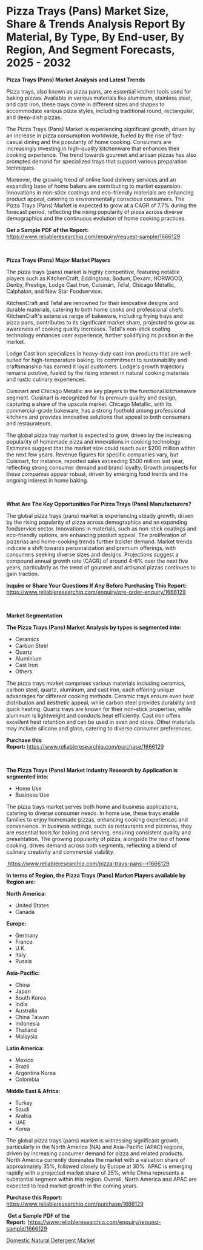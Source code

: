 <p><h1>Pizza Trays (Pans) Market Size, Share & Trends Analysis Report By Material, By Type, By End-user, By Region, And Segment Forecasts, 2025 - 2032</h1></p><p><strong>Pizza Trays (Pans) Market Analysis and Latest Trends</strong></p>
<p><p>Pizza trays, also known as pizza pans, are essential kitchen tools used for baking pizzas. Available in various materials like aluminum, stainless steel, and cast iron, these trays come in different sizes and shapes to accommodate various pizza styles, including traditional round, rectangular, and deep-dish pizzas. </p><p>The Pizza Trays (Pans) Market is experiencing significant growth, driven by an increase in pizza consumption worldwide, fueled by the rise of fast-casual dining and the popularity of home cooking. Consumers are increasingly investing in high-quality kitchenware that enhances their cooking experience. The trend towards gourmet and artisan pizzas has also prompted demand for specialized trays that support various preparation techniques. </p><p>Moreover, the growing trend of online food delivery services and an expanding base of home bakers are contributing to market expansion. Innovations in non-stick coatings and eco-friendly materials are enhancing product appeal, catering to environmentally conscious consumers. The Pizza Trays (Pans) Market is expected to grow at a CAGR of 7.7% during the forecast period, reflecting the rising popularity of pizza across diverse demographics and the continuous evolution of home cooking practices.</p></p>
<p><strong>Get a Sample PDF of the Report:&nbsp;</strong> <a href="https://www.reliableresearchiq.com/enquiry/request-sample/1666129?utm_campaign=3123&utm_medium=2&utm_source=Github&utm_content=ia&utm_term=05042025&utm_id=pizza-trays-pans">https://www.reliableresearchiq.com/enquiry/request-sample/1666129</a></p>
<p>&nbsp;</p>
<p><strong>Pizza Trays (Pans) Major Market Players</strong></p>
<p><p>The pizza trays (pans) market is highly competitive, featuring notable players such as KitchenCraft, Eddingtons, Bodum, Dexam, HORWOOD, Denby, Prestige, Lodge Cast Iron, Cuisinart, Tefal, Chicago Metallic, Calphalon, and New Star Foodservice. </p><p>KitchenCraft and Tefal are renowned for their innovative designs and durable materials, catering to both home cooks and professional chefs. KitchenCraft's extensive range of bakeware, including frying trays and pizza pans, contributes to its significant market share, projected to grow as awareness of cooking quality increases. Tefal's non-stick coating technology enhances user experience, further solidifying its position in the market.</p><p>Lodge Cast Iron specializes in heavy-duty cast iron products that are well-suited for high-temperature baking. Its commitment to sustainability and craftsmanship has earned it loyal customers. Lodge's growth trajectory remains positive, fueled by the rising interest in natural cooking materials and rustic culinary experiences.</p><p>Cuisinart and Chicago Metallic are key players in the functional kitchenware segment. Cuisinart is recognized for its premium quality and design, capturing a share of the upscale market. Chicago Metallic, with its commercial-grade bakeware, has a strong foothold among professional kitchens and provides innovative solutions that appeal to both consumers and restaurateurs.</p><p>The global pizza tray market is expected to grow, driven by the increasing popularity of homemade pizza and innovations in cooking technology. Estimates suggest that the market size could reach over $200 million within the next few years. Revenue figures for specific companies vary, but Cuisinart, for instance, reported sales exceeding $500 million last year, reflecting strong consumer demand and brand loyalty. Growth prospects for these companies appear robust, driven by emerging food trends and the ongoing interest in home baking.</p></p>
<p>&nbsp;</p>
<p><strong>What Are The Key Opportunities For Pizza Trays (Pans) Manufacturers?</strong></p>
<p><p>The global pizza trays (pans) market is experiencing steady growth, driven by the rising popularity of pizza across demographics and an expanding foodservice sector. Innovations in materials, such as non-stick coatings and eco-friendly options, are enhancing product appeal. The proliferation of pizzerias and home-cooking trends further bolster demand. Market trends indicate a shift towards personalization and premium offerings, with consumers seeking diverse sizes and designs. Projections suggest a compound annual growth rate (CAGR) of around 4-6% over the next five years, particularly as the trend of gourmet and artisanal pizzas continues to gain traction.</p></p>
<p><strong>Inquire or Share Your Questions If Any Before Purchasing This Report:</strong> <a href="https://www.reliableresearchiq.com/enquiry/pre-order-enquiry/1666129?utm_campaign=3123&utm_medium=2&utm_source=Github&utm_content=ia&utm_term=05042025&utm_id=pizza-trays-pans">https://www.reliableresearchiq.com/enquiry/pre-order-enquiry/1666129</a></p>
<p>&nbsp;</p>
<p><strong>Market Segmentation</strong></p>
<p><strong>The Pizza Trays (Pans) Market Analysis by types is segmented into:</strong></p>
<p><ul><li>Ceramics</li><li>Carbon Steel</li><li>Quartz</li><li>Aluminium</li><li>Cast Iron</li><li>Others</li></ul></p>
<p><p>The pizza trays market comprises various materials including ceramics, carbon steel, quartz, aluminum, and cast iron, each offering unique advantages for different cooking methods. Ceramic trays ensure even heat distribution and aesthetic appeal, while carbon steel provides durability and quick heating. Quartz trays are known for their non-stick properties, while aluminum is lightweight and conducts heat efficiently. Cast iron offers excellent heat retention and can be used in oven and stove. Other materials may include silicone and glass, catering to diverse consumer preferences.</p></p>
<p><strong>Purchase this Report:&nbsp;</strong><a href="https://www.reliableresearchiq.com/purchase/1666129?utm_campaign=3123&utm_medium=2&utm_source=Github&utm_content=ia&utm_term=05042025&utm_id=pizza-trays-pans">https://www.reliableresearchiq.com/purchase/1666129</a></p>
<p>&nbsp;</p>
<p><strong>The Pizza Trays (Pans) Market Industry Research by Application is segmented into:</strong></p>
<p><ul><li>Home Use</li><li>Business Use</li></ul></p>
<p><p>The pizza trays market serves both home and business applications, catering to diverse consumer needs. In home use, these trays enable families to enjoy homemade pizzas, enhancing cooking experiences and convenience. In business settings, such as restaurants and pizzerias, they are essential tools for baking and serving, ensuring consistent quality and presentation. The growing popularity of pizza, alongside the rise of home cooking, drives demand across both segments, reflecting a blend of culinary creativity and commercial viability.</p></p>
<p><a href="https://www.reliableresearchiq.com/pizza-trays-pans--r1666129?utm_campaign=3123&utm_medium=2&utm_source=Github&utm_content=ia&utm_term=05042025&utm_id=pizza-trays-pans">&nbsp;https://www.reliableresearchiq.com/pizza-trays-pans--r1666129</a></p>
<p><strong>In terms of Region, the Pizza Trays (Pans) Market Players available by Region are:</strong></p>
<p>
    <p> <strong> North America: </strong>
        <ul>
            <li>United States</li>
            <li>Canada</li>
        </ul>
        </p> 
    <p> <strong> Europe: </strong>
        <ul>
            <li>Germany</li>
            <li>France</li>
            <li>U.K.</li>
            <li>Italy</li>
            <li>Russia</li>
        </ul>
        </p> 
    <p> <strong> Asia-Pacific: </strong>
        <ul>
            <li>China</li>
            <li>Japan</li>
            <li>South Korea</li>
            <li>India</li>
            <li>Australia</li>
            <li>China Taiwan</li>
            <li>Indonesia</li>
            <li>Thailand</li>
            <li>Malaysia</li>
        </ul>
        </p> 
    <p> <strong> Latin America: </strong>
        <ul>
            <li>Mexico</li>
            <li>Brazil</li>
            <li>Argentina Korea</li>
            <li>Colombia</li>
        </ul>
        </p> 
    <p> <strong> Middle East & Africa: </strong>
        <ul>
            <li>Turkey</li>
            <li>Saudi</li>
            <li>Arabia</li>
            <li>UAE</li>
            <li>Korea</li>
        </ul>
    </p>
    </p>
<p><p>The global pizza trays (pans) market is witnessing significant growth, particularly in the North America (NA) and Asia-Pacific (APAC) regions, driven by increasing consumer demand for pizza and related products. North America currently dominates the market with a valuation share of approximately 35%, followed closely by Europe at 30%. APAC is emerging rapidly with a projected market share of 25%, while China represents a substantial segment within this region. Overall, North America and APAC are expected to lead market growth in the coming years.</p></p>
<p><strong>Purchase this Report: </strong><a href="https://www.reliableresearchiq.com/purchase/1666129?utm_campaign=3123&utm_medium=2&utm_source=Github&utm_content=ia&utm_term=05042025&utm_id=pizza-trays-pans">https://www.reliableresearchiq.com/purchase/1666129</a></p>
<p>&nbsp;<strong>Get a Sample PDF of the Report:&nbsp;&nbsp;</strong><a href="https://www.reliableresearchiq.com/enquiry/request-sample/1666129?utm_campaign=3123&utm_medium=2&utm_source=Github&utm_content=ia&utm_term=05042025&utm_id=pizza-trays-pans">https://www.reliableresearchiq.com/enquiry/request-sample/1666129</a></p>
<p><strong></strong></p>
<p><p><a href="https://github.com/tashipmhuiri/Market-Research-Report-List-1/blob/main/domestic-natural-detergent-market.md?utm_campaign=3123&utm_medium=2&utm_source=Github&utm_content=ia&utm_term=05042025&utm_id=pizza-trays-pans">Domestic Natural Detergent Market</a></p></p>